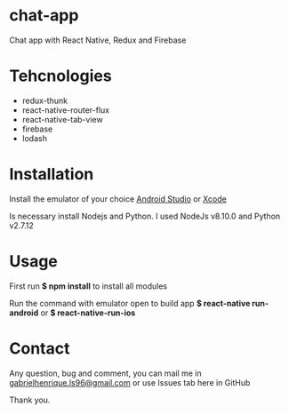 # chat-app
Chat app with React Native, Redux and Firebase

# Tehcnologies
<ul>
  <li>redux-thunk</li>
  <li>react-native-router-flux</li>
  <li>react-native-tab-view</li>
  <li>firebase</li>
  <li>lodash</li>
</ul>

# Installation
Install the emulator of your choice <a href="https://developer.android.com/studio">Android Studio</a> or <a href="https://developer.apple.com/xcode/">Xcode</a><br />

Is necessary install Nodejs and Python. I used NodeJs v8.10.0 and Python v2.7.12

# Usage
First run <b>$ npm install</b> to install all modules<br />

Run the command with emulator open to build app
<b>$ react-native run-android</b> or <b>$ react-native-run-ios</b>

# Contact
Any question, bug and comment, you can mail me in gabrielhenrique.ls96@gmail.com or use Issues tab here in GitHub

Thank you.
